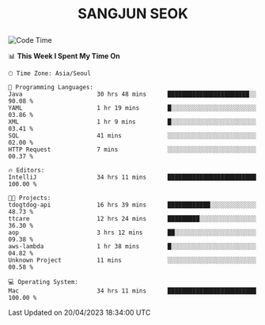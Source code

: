 <h1>
 <p align="center">
   SANGJUN SEOK
 </p>
</h1>

<!--START_SECTION:waka-->
![Code Time](http://img.shields.io/badge/Code%20Time-2%2C477%20hrs-blue)

📊 **This Week I Spent My Time On** 

```text
🕑︎ Time Zone: Asia/Seoul

💬 Programming Languages: 
Java                     30 hrs 48 mins      ███████████████████████░░   90.08 % 
YAML                     1 hr 19 mins        █░░░░░░░░░░░░░░░░░░░░░░░░   03.86 % 
XML                      1 hr 9 mins         █░░░░░░░░░░░░░░░░░░░░░░░░   03.41 % 
SQL                      41 mins             ░░░░░░░░░░░░░░░░░░░░░░░░░   02.00 % 
HTTP Request             7 mins              ░░░░░░░░░░░░░░░░░░░░░░░░░   00.37 % 

🔥 Editors: 
IntelliJ                 34 hrs 11 mins      █████████████████████████   100.00 % 

🐱‍💻 Projects: 
tdogtdog-api             16 hrs 39 mins      ████████████░░░░░░░░░░░░░   48.73 % 
ttcare                   12 hrs 24 mins      █████████░░░░░░░░░░░░░░░░   36.30 % 
aop                      3 hrs 12 mins       ██░░░░░░░░░░░░░░░░░░░░░░░   09.38 % 
aws-lambda               1 hr 38 mins        █░░░░░░░░░░░░░░░░░░░░░░░░   04.82 % 
Unknown Project          11 mins             ░░░░░░░░░░░░░░░░░░░░░░░░░   00.58 % 

💻 Operating System: 
Mac                      34 hrs 11 mins      █████████████████████████   100.00 % 
```


 Last Updated on 20/04/2023 18:34:00 UTC
<!--END_SECTION:waka-->
